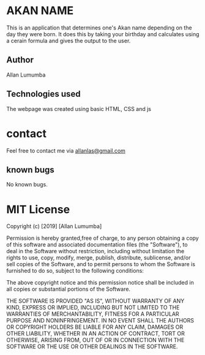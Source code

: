 # AKAN NAME
This is an application that determines one's Akan name depending on the day they were born. It does this by taking your birthday and calculates using a cerain formula and gives the output to the user.

## Author
Allan Lumumba

## Technologies used
The webpage was created using basic HTML, CSS and js

# contact
Feel free to contact me via allanlas@gmail.com

## known bugs
No known bugs.

# MIT License

Copyright (c) [2019] [Allan Lumumba]

Permission is hereby granted,free of charge, to any person obtaining a copy
of this software and associated documentation files (the "Software"), to deal
in the Software without restriction, including without limitation the rights
to use, copy, modify, merge, publish, distribute, sublicense, and/or sell
copies of the Software, and to permit persons to whom the Software is
furnished to do so, subject to the following conditions:

The above copyright notice and this permission notice shall be included in all
copies or substantial portions of the Software.

THE SOFTWARE IS PROVIDED "AS IS", WITHOUT WARRANTY OF ANY KIND, EXPRESS OR
IMPLIED, INCLUDING BUT NOT LIMITED TO THE WARRANTIES OF MERCHANTABILITY,
FITNESS FOR A PARTICULAR PURPOSE AND NONINFRINGEMENT. IN NO EVENT SHALL THE
AUTHORS OR COPYRIGHT HOLDERS BE LIABLE FOR ANY CLAIM, DAMAGES OR OTHER
LIABILITY, WHETHER IN AN ACTION OF CONTRACT, TORT OR OTHERWISE, ARISING FROM,
OUT OF OR IN CONNECTION WITH THE SOFTWARE OR THE USE OR OTHER DEALINGS IN THE
SOFTWARE.